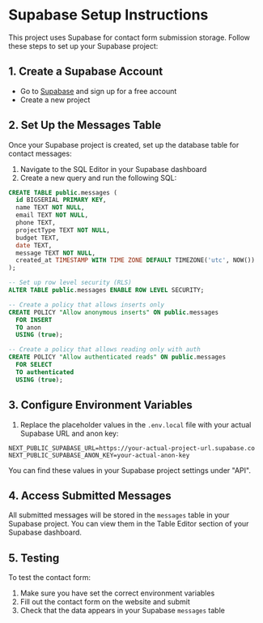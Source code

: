 # Supabase Setup Instructions

This project uses Supabase for contact form submission storage. Follow these steps to set up your Supabase project:

## 1. Create a Supabase Account

- Go to [Supabase](https://supabase.com/) and sign up for a free account
- Create a new project

## 2. Set Up the Messages Table

Once your Supabase project is created, set up the database table for contact messages:

1. Navigate to the SQL Editor in your Supabase dashboard
2. Create a new query and run the following SQL:

```sql
CREATE TABLE public.messages (
  id BIGSERIAL PRIMARY KEY,
  name TEXT NOT NULL,
  email TEXT NOT NULL,
  phone TEXT,
  projectType TEXT NOT NULL,
  budget TEXT,
  date TEXT,
  message TEXT NOT NULL,
  created_at TIMESTAMP WITH TIME ZONE DEFAULT TIMEZONE('utc', NOW())
);

-- Set up row level security (RLS)
ALTER TABLE public.messages ENABLE ROW LEVEL SECURITY;

-- Create a policy that allows inserts only
CREATE POLICY "Allow anonymous inserts" ON public.messages
  FOR INSERT
  TO anon
  USING (true);

-- Create a policy that allows reading only with auth
CREATE POLICY "Allow authenticated reads" ON public.messages
  FOR SELECT
  TO authenticated
  USING (true);
```

## 3. Configure Environment Variables

1. Replace the placeholder values in the `.env.local` file with your actual Supabase URL and anon key:

```
NEXT_PUBLIC_SUPABASE_URL=https://your-actual-project-url.supabase.co
NEXT_PUBLIC_SUPABASE_ANON_KEY=your-actual-anon-key
```

You can find these values in your Supabase project settings under "API".

## 4. Access Submitted Messages

All submitted messages will be stored in the `messages` table in your Supabase project. You can view them in the Table Editor section of your Supabase dashboard.

## 5. Testing

To test the contact form:
1. Make sure you have set the correct environment variables
2. Fill out the contact form on the website and submit
3. Check that the data appears in your Supabase `messages` table 